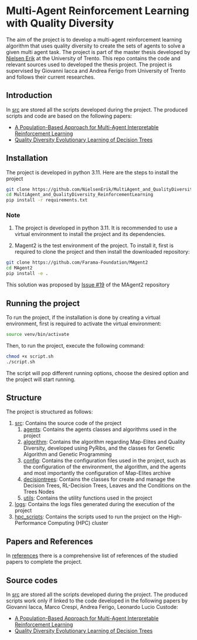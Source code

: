 # Multi-Agent Reinforcement Learning with Quality Diversity
The aim of the project is to develop a multi-agent reinforcement learning algorithm that uses quality diversity to create the sets of agents to solve a given multi agent task. The project is part of the master thesis developed by [Nielsen Erik](github.com/NielsenErik) at the University of Trento.
This repo contains the code and relevant sources used to developed the thesis project. 
The project is supervised by Giovanni Iacca and Andrea Ferigo from University of Trento and follows their current researches.

## Introduction
In [src](/src) are stored all the scripts developed during the project. The produced scripts and code are based on the following papers:
- [A Population-Based Approach for Multi-Agent Interpretable Reinforcement Learning](https://papers.ssrn.com/sol3/papers.cfm?abstract_id=4467882)
- [Quality Diversity Evolutionary Learning of Decision Trees](https://arxiv.org/abs/2208.12758)

## Installation
The project is developed in python 3.11. Here are the steps to install the project
```bash
git clone https://github.com/NielsenErik/MultiAgent_and_QualityDiversity_ReinforcementLearning
cd MultiAgent_and_QualityDiversity_ReinforcementLearning
pip install -r requirements.txt
```
### Note
1. The project is developed in python 3.11. It is recommended to use a virtual environment to install the project and its dependencies.

2. Magent2 is the test environment of the project. To install it, first is required to clone the project and then install the downloaded repository:
```bash
git clone https://github.com/Farama-Foundation/MAgent2
cd MAgent2
pip install -e .
```
This solution was proposed by [Issue #19](https://github.com/Farama-Foundation/MAgent2/issues/19) of the MAgent2 repository

## Running the project
To run the project, if the installation is done by creating a virtual environment, first is required to activate the virtual environment:
```bash
source venv/bin/activate
```
Then, to run the project, execute the following command:
```bash
chmod +x script.sh
./script.sh
```
The script will pop different running options, choose the desired option and the project will start running.

## Structure
The project is structured as follows:
1. [src](/src): Contains the source code of the project
    1. [agents](/src/agents): Contains the agents classes and algorithms used in the project
    2. [algorithm](/src/algorithm): Contains the algorithm regarding Map-Elites and Quality Diversity, developed using PyRibs, and the classes for Genetic Algorithm and Genetic Programming
    3. [config](/src/config): Contains the configuration files used in the project, such as the configuration of the environment, the algorithm, and the agents and most importantly the configuration of Map-Elites archive
    4. [decisiontrees](/src/decisiontrees): Contains the classes for create and manage the Decision Trees, RL-Decision Trees, Leaves and the Conditions on the Trees Nodes
    5. [utils](/src/utils): Contains the utility functions used in the project
2. [logs](/logs): Contains the logs files generated during the execution of the project
3. [hpc_scripts](/hpc_scripts): Contains the scripts used to run the project on the High-Performance Computing (HPC) cluster

## Papers and References
In [references](/references) there is a comprehensive list of references of the studied papers to complete the project.

## Source codes
In [src](/src) are stored all the scripts developed during the project. The produced scripts work only if linked to the code developed in the following papers by Giovanni Iacca, Marco Crespi, Andrea Ferigo, Leonardo Lucio Custode:
- [A Population-Based Approach for Multi-Agent Interpretable Reinforcement Learning](https://papers.ssrn.com/sol3/papers.cfm?abstract_id=4467882)
- [Quality Diversity Evolutionary Learning of Decision Trees](https://arxiv.org/abs/2208.12758)
